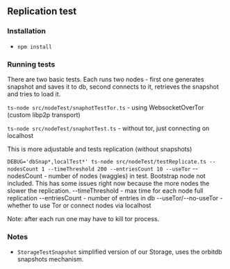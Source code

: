 ## Replication test

### Installation

* `npm install`

### Running tests

There are two basic tests. Each runs two nodes - first one generates snapshot and saves it to db, second connects to it, retrieves the snapshot and tries to load it.

`ts-node src/nodeTest/snaphotTestTor.ts` - using WebsocketOverTor (custom libp2p transport)

`ts-node src/nodeTest/snaphotTest.ts` - without tor, just connecting on localhost

This is more adjustable and tests replication (without snapshots)

`DEBUG='dbSnap*,localTest*' ts-node src/nodeTest/testReplicate.ts --nodesCount 1 --timeThreshold 200 --entriesCount 10 --useTor`
--nodesCount - number of nodes (waggles) in test. Bootstrap node not included. This has some issues right now because the more nodes the slower the replication.
--timeThreshold - max time for each node full replication
--entriesCount - number of entries in db
--useTor/--no-useTor - whether to use Tor or connect nodes via localhost

Note: after each run one may have to kill tor process.

### Notes

* `StorageTestSnapshot` simplified version of our Storage, uses the orbitdb snapshots mechanism.